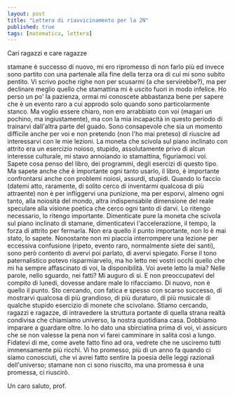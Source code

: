 ```yaml
---
layout: post
title: "Lettera di riavvicinamento per la 2N"
published: true
tags: [matematica, lettera] 
---
```


Cari ragazzi e care ragazze

stamane è successo di nuovo, mi ero ripromesso di non farlo più ed invece sono partito con una
partenale alla fine della terza ora di cui mi sono subito pentito. Vi scrivo poche righe non per scusarmi
(a che servirebbe?), ma per declinare meglio quello che stamattina mi è uscito fuori in modo
infelice. Ho perso un po' la pazienza, ormai mi conoscete abbastanza bene per sapere che
è un evento raro a cui approdo solo quando sono particolarmente stanco. Ma voglio essere chiaro, non
ero arrabbiato con voi (magari un pochino, ma ingiustamente), ma con la mia incapacità in questo periodo di trainarvi
dall'altra parte del guado. Sono consapevole che sia un momento difficile anche per voi e non
pretendo (non l'ho mai preteso) di riuscire ad interessarvi con le mie lezioni. La moneta che
scivola sul piano inclinato con attrito era un esercizio noioso, stupido, assolutamente privo di
alcun interesse culturale, mi stavo annoiando io stamattina, figuriamoci voi. Sapete cosa penso del
libro, dei programmi, degli esercizi di questo tipo. Ma sapete anche che è importante ogni tanto
usarlo, il libro, è importante confrontarsi anche con problemi noiosi, assurdi, stupidi. Quando lo
faccio (datemi atto, raramente, di solito cerco di inventarmi qualcosa di più attraente) non è per
infliggervi una punizione, ma per esporvi, almeno ogni tanto, alla noiosità del mondo, altra
indispensabile dimensione del reale speculare alla visione poetica che cerco ogni tanto di darvi. Lo ritengo
necessario, lo ritengo importante. Dimenticate pure la moneta che scivola sul piano inclinato di
stamane, dimenticatevi l'accelerazione, il tempo, la forza di attrito per fermarla. Non era quello
il punto importante, non lo è mai stato, lo sapete. Nonostante non mi piaccia
interrompere una lezione per eccessiva confusione (ripeto, evento raro, normalmente siete dei
santi), sono però contento di avervi poi parlato, di avervi spiegato. Forse il tono paternalistico
potevo risparmiarvelo, ma ho letto nei vostri occhi quello che mi ha sempre affascinato di voi, la
disponibilità. Voi avete letto la mia? Nelle parole, nello sguardo, nei fatti? Mi auguro di si. E
non preoccupatevi del compito di lunedi, dovesse andare male lo rifacciamo. Di nuovo, non è quello
il punto. Sto cercando, con fatica e spesso con scarso successo, di mostrarvi qualcosa di più
grandioso, di più duraturo, di più musicale di qualche stupido esercizio di monete che scivolano.
Stiamo cercando, ragazzi e ragazze, di intravedere la struttura portante di quella strana realtà
condivisa che chiamiamo universo, la nostra quotidiana casa. Dobbiamo imparare a guardare oltre. Io
ho dato una sbirciatina prima di voi, vi assicuro che se non valesse la pena non vi farei camminare
in salita così a lungo. Fidatevi di me, come avete fatto fino ad ora, vedrete che ne usciremo tutti
immensamente più ricchi. Vi ho promesso, più di un anno fa quando ci siamo conosciuti, che vi avrei
fatto sentire la poesia delle leggi razionali dell'universo; stamane non ci sono riuscito, ma una
promessa è una promessa, ci riuscirò.

Un caro saluto, prof.
